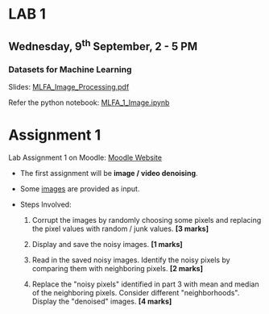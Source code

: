# LAB 1

## Wednesday, 9<sup>th</sup> September, 2 - 5 PM

### Datasets for Machine Learning

Slides: [MLFA_Image_Processing.pdf](./MLFA_Image_Processing.pdf)

Refer the python notebook: [MLFA_1_Image.ipynb](./MLFA_1_Image.ipynb)

# Assignment 1

Lab Assignment 1 on Moodle: [Moodle Website](http://www.kgpmoodle.iitkgp.ac.in/moodle/login/index.php)

* The first assignment will be **image / video denoising**. 

* Some [images](./ASSIGNMENT/images/) are provided as input.

* Steps Involved:

    1. Corrupt the images by randomly choosing some pixels and replacing the pixel values with random / junk values. **[3 marks]**

    2. Display and save the noisy images. **[1 marks]**

    3. Read in the saved noisy images. Identify the noisy pixels by comparing them with neighboring pixels. **[2 marks]**

    4. Replace the "noisy pixels" identified in part 3 with mean and median of the neighboring pixels. Consider different "neighborhoods". Display the "denoised" images. **[4 marks]**
